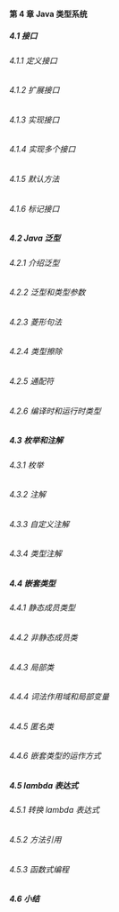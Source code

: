 #### 第 4 章 Java 类型系统
##### 4.1 接口
###### 4.1.1 定义接口
###### 4.1.2 扩展接口
###### 4.1.3 实现接口
###### 4.1.4 实现多个接口
###### 4.1.5 默认方法
###### 4.1.6 标记接口
##### 4.2 Java 泛型
###### 4.2.1 介绍泛型
###### 4.2.2 泛型和类型参数
###### 4.2.3 菱形句法
###### 4.2.4 类型擦除
###### 4.2.5 通配符
###### 4.2.6 编译时和运行时类型
##### 4.3 枚举和注解
###### 4.3.1 枚举
###### 4.3.2 注解
###### 4.3.3 自定义注解
###### 4.3.4 类型注解
##### 4.4 嵌套类型
###### 4.4.1 静态成员类型
###### 4.4.2 非静态成员类
###### 4.4.3 局部类
###### 4.4.4 词法作用域和局部变量
###### 4.4.5 匿名类
###### 4.4.6 嵌套类型的运作方式
##### 4.5 lambda 表达式
###### 4.5.1 转换 lambda 表达式
###### 4.5.2 方法引用
###### 4.5.3 函数式编程
##### 4.6 小结